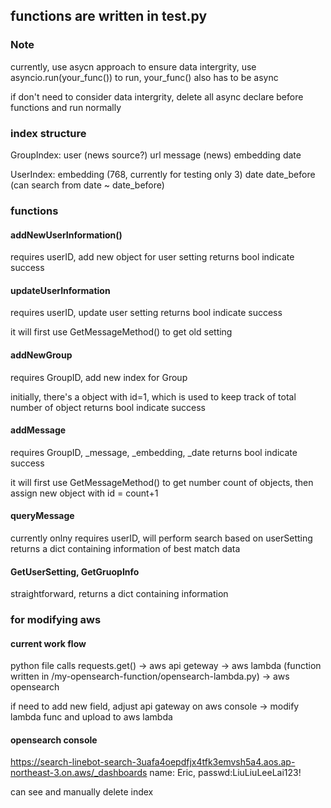 ## functions are written in test.py

### Note
currently, use asycn approach to ensure data intergrity, use asyncio.run(your_func()) to run, your_func() also has to be async

if don't need to consider data intergrity, delete all async declare before functions and run normally

### index structure
GroupIndex:
    user (news source?)
    url
    message (news)
    embedding
    date

UserIndex:
    embedding (768, currently for testing only 3)
    date
    date_before
    (can search from date ~ date_before)

### functions
#### addNewUserInformation()
requires userID, add new object for user setting
returns bool indicate success

#### updateUserInformation
requires userID, update user setting
returns bool indicate success

it will first use GetMessageMethod() to get old setting

#### addNewGroup
requires GroupID, add new index for Group

initially, there's a object with id=1, which is used to keep track of total number of object
returns bool indicate success

#### addMessage
requires GroupID, _message, _embedding, _date
returns bool indicate success

it will first use GetMessageMethod() to get number count of objects, then assign new object with id = count+1

#### queryMessage
currently onlny requires userID, will perform search based on userSetting
returns a dict containing information of best match data

#### GetUserSetting, GetGruopInfo
straightforward, returns a dict containing information


### for modifying aws
#### current work flow
python file calls requests.get() -> aws api geteway -> aws lambda (function written in /my-opensearch-function/opensearch-lambda.py) -> aws opensearch

if need to add new field, adjust api gateway on aws console -> modify lambda func and upload to aws lambda

#### opensearch console
https://search-linebot-search-3uafa4oepdfjx4tfk3emvsh5a4.aos.ap-northeast-3.on.aws/_dashboards
name: Eric, passwd:LiuLiuLeeLai123!

can see and manually delete index
